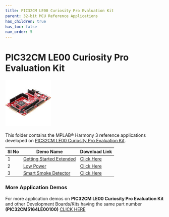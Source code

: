 ```yaml
---
title: PIC32CM LE00 Curiosity Pro Evaluation Kit
parent: 32-bit MCU Reference Applications
has_children: true
has_toc: false
nav_order: 5
---
```

# PIC32CM LE00 Curiosity Pro Evaluation Kit
<h4 align="left"> <img src = "image.jpg"> </h4>

This folder contains the MPLAB® Harmony 3 reference applications developed on [PIC32CM LE00 Curiosity Pro Evaluation Kit](https://www.microchip.com/en-us/development-tool/EV80P12A).

|SI No| Demo Name | Download Link |
| --- | --- | -- |
| 1 | [Getting Started Extended](./pic32cm_le00_cpro_getting_started_ext/readme.md) | [Click Here](https://github.com/Microchip-MPLAB-Harmony/reference_apps/releases/latest/download/pic32cm_le00_cpro_getting_started_ext.zip) |
| 2 | [Low Power](./pic32cm_le00_cpro_low_power/readme.md) | [Click Here](https://github.com/Microchip-MPLAB-Harmony/reference_apps/releases/latest/download/pic32cm_le00_cpro_low_power.zip) |
| 3 | [Smart Smoke Detector](./pic32cm_le00_cpro_smart_smoke_detector/readme.md) | [Click Here](https://github.com/Microchip-MPLAB-Harmony/reference_apps/releases/latest/download/pic32cm_le00_cpro_smart_smoke_detector.zip) |

### More Application Demos

For more application demos on **PIC32CM LE00 Curiosity Pro Evaluation Kit** and other Development Boards/Kits having the same part number **(PIC32CM5164LE00100)** <a href="https://mplab-discover.microchip.com/v1/itemtype/com.microchip.ide.project?s0=PIC32CM5164LE00100" target="_blank"> CLICK HERE </a>

